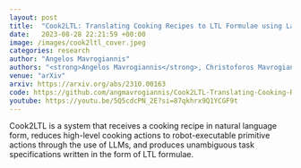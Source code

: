 ```yaml
---
layout: post
title:  "Cook2LTL: Translating Cooking Recipes to LTL Formulae using Large Language Models"
date:   2023-08-28 22:21:59 +00:00
image: /images/cook2ltl_cover.jpeg
categories: research
author: "Angelos Mavrogiannis"
authors: "<strong>Angelos Mavrogiannis</strong>, Christoforos Mavrogiannis, Yiannis Aloimonos"
venue: "arXiv"
arxiv: https://arxiv.org/abs/2310.00163
code: https://github.com/angmavrogiannis/Cook2LTL-Translating-Cooking-Recipes-to-Primitive-LTL-Action-Formulae
youtube: https://youtu.be/5Q5cdcPN_2E?si=87qkhrx9Q1YCGF9t
---
```

Cook2LTL is a system that receives a cooking recipe in natural language form, reduces high-level cooking actions to robot-executable primitive actions through the use of LLMs, and produces unambiguous task specifications written in the form of LTL formulae.